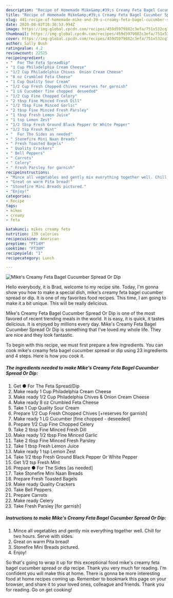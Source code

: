 ```yaml
---
description: "Recipe of Homemade Mike&amp;#39;s Creamy Feta Bagel Cucumber Spread Or Dip"
title: "Recipe of Homemade Mike&amp;#39;s Creamy Feta Bagel Cucumber Spread Or Dip"
slug: 441-recipe-of-homemade-mike-and-39-s-creamy-feta-bagel-cucumber-spread-or-dip
date: 2020-08-02T10:30:53.994Z
image: https://img-global.cpcdn.com/recipes/459d5979882c3efa/751x532cq70/mikes-creamy-feta-bagel-cucumber-spread-or-dip-recipe-main-photo.jpg
thumbnail: https://img-global.cpcdn.com/recipes/459d5979882c3efa/751x532cq70/mikes-creamy-feta-bagel-cucumber-spread-or-dip-recipe-main-photo.jpg
cover: https://img-global.cpcdn.com/recipes/459d5979882c3efa/751x532cq70/mikes-creamy-feta-bagel-cucumber-spread-or-dip-recipe-main-photo.jpg
author: Sally Bush
ratingvalue: 4.2
reviewcount: 22525
recipeingredient:
- "  For The Feta SpreadDip"
- "1 Cup Philadelphia Cream Cheese"
- "1/2 Cup Philadelphia Chives  Onion Cream Cheese"
- "8 oz Crumbled Feta Cheese"
- "1 Cup Quality Sour Cream"
- "1/2 Cup Fresh Chopped Chives reserves for garnish"
- "1 LG Cucumber fine chopped  deseeded"
- "1/2 Cup Fine Chopped Celery"
- "2 tbsp Fine Minced Fresh Dill"
- "1/2 tbsp Fine Minced Garlic"
- "2 tbsp Fine Minced Fresh Parsley"
- "1 tbsp Fresh Lemon Juice"
- "1 tsp Lemon Zest"
- "1/2 tbsp Fresh Ground Black Pepper Or White Pepper"
- "1/2 tsp Fresh Mint"
- "  For The Sides as needed"
- " Stonefire Mini Naan Breads"
- " Fresh Toasted Bagels"
- " Quality Crackers"
- " Bell Peppers"
- " Carrots"
- " Celery"
- " Fresh Parsley for garnish"
recipeinstructions:
- "Mince all vegetables and gently mix everything together well. Chill for two hours. Serve with sides."
- "Great on warm Pita bread!"
- "Stonefire Mini Breads pictured."
- "Enjoy!"
categories:
- Recipe
tags:
- mikes
- creamy
- feta

katakunci: mikes creamy feta 
nutrition: 139 calories
recipecuisine: American
preptime: "PT14M"
cooktime: "PT38M"
recipeyield: "1"
recipecategory: Lunch

---
```



![Mike&#39;s Creamy Feta Bagel Cucumber Spread Or Dip](https://img-global.cpcdn.com/recipes/459d5979882c3efa/751x532cq70/mikes-creamy-feta-bagel-cucumber-spread-or-dip-recipe-main-photo.jpg)

Hello everybody, it is Brad, welcome to my recipe site. Today, I'm gonna show you how to make a special dish, mike&#39;s creamy feta bagel cucumber spread or dip. It is one of my favorites food recipes. This time, I am going to make it a bit unique. This will be really delicious.

Mike&#39;s Creamy Feta Bagel Cucumber Spread Or Dip is one of the most favored of recent trending meals in the world. It is easy, it is quick, it tastes delicious. It is enjoyed by millions every day. Mike&#39;s Creamy Feta Bagel Cucumber Spread Or Dip is something that I've loved my whole life. They are nice and they look fantastic.




To begin with this recipe, we must first prepare a few ingredients. You can cook mike&#39;s creamy feta bagel cucumber spread or dip using 23 ingredients and 4 steps. Here is how you cook it.

<!--inarticleads1-->

##### The ingredients needed to make Mike&#39;s Creamy Feta Bagel Cucumber Spread Or Dip:

1. Get  ● For The Feta Spread/Dip
1. Make ready 1 Cup Philadelphia Cream Cheese
1. Make ready 1/2 Cup Philadelphia Chives &amp; Onion Cream Cheese
1. Make ready 8 oz Crumbled Feta Cheese
1. Take 1 Cup Quality Sour Cream
1. Prepare 1/2 Cup Fresh Chopped Chives [+reserves for garnish]
1. Make ready 1 LG Cucumber [fine chopped - deseeded]
1. Prepare 1/2 Cup Fine Chopped Celery
1. Take 2 tbsp Fine Minced Fresh Dill
1. Make ready 1/2 tbsp Fine Minced Garlic
1. Take 2 tbsp Fine Minced Fresh Parsley
1. Take 1 tbsp Fresh Lemon Juice
1. Make ready 1 tsp Lemon Zest
1. Take 1/2 tbsp Fresh Ground Black Pepper Or White Pepper
1. Get 1/2 tsp Fresh Mint
1. Prepare  ● For The Sides [as needed]
1. Take  Stonefire Mini Naan Breads
1. Prepare  Fresh Toasted Bagels
1. Make ready  Quality Crackers
1. Take  Bell Peppers
1. Prepare  Carrots
1. Make ready  Celery
1. Take  Fresh Parsley [for garnish]




<!--inarticleads2-->

##### Instructions to make Mike&#39;s Creamy Feta Bagel Cucumber Spread Or Dip:

1. Mince all vegetables and gently mix everything together well. Chill for two hours. Serve with sides.
1. Great on warm Pita bread!
1. Stonefire Mini Breads pictured.
1. Enjoy!




So that's going to wrap it up for this exceptional food mike&#39;s creamy feta bagel cucumber spread or dip recipe. Thank you very much for reading. I'm confident you will make this at home. There is gonna be more interesting food at home recipes coming up. Remember to bookmark this page on your browser, and share it to your loved ones, colleague and friends. Thank you for reading. Go on get cooking!
